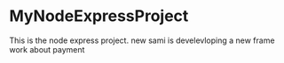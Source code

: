 # MyNodeExpressProject
This is the node express project. new
sami is develevloping a new frame work about payment
